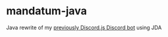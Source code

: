 # mandatum-java
Java rewrite of my [previously Discord.js Discord bot](https://github.com/tycrek/mandatum) using JDA
